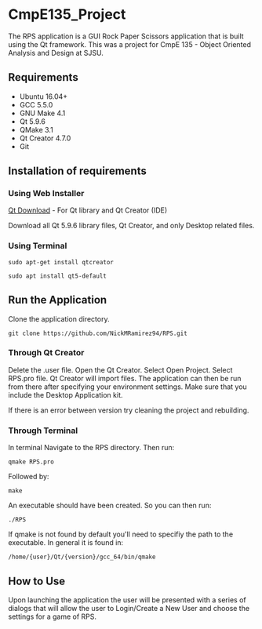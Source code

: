 # CmpE135_Project

The RPS application is a GUI Rock Paper Scissors application that is built using the Qt framework. This was a project for CmpE 135 - Object Oriented Analysis and Design at SJSU. 

## Requirements

* Ubuntu 16.04+
* GCC 5.5.0
* GNU Make 4.1
* Qt 5.9.6
* QMake 3.1
* Qt Creator 4.7.0
* Git

## Installation of requirements
### Using Web Installer

[Qt Download](https://www.qt.io/download-qt-installer?hsCtaTracking=9f6a2170-a938-42df-a8e2-a9f0b1d6cdce%7C6cb0de4f-9bb5-4778-ab02-bfb62735f3e5) - For Qt library and Qt Creator (IDE)

Download all Qt 5.9.6 library files, Qt Creator, and only Desktop related files.

### Using Terminal

```
sudo apt-get install qtcreator
```

```
sudo apt install qt5-default
```

## Run the Application

Clone the application directory.

```
git clone https://github.com/NickMRamirez94/RPS.git
```

### Through Qt Creator

Delete the .user file. Open the Qt Creator. Select Open Project. Select RPS.pro file. Qt Creator will import files. The application can then be run from there after specifying your environment settings. Make sure that you include the Desktop Application kit.

If there is an error between version try cleaning the project and rebuilding.

### Through Terminal

In terminal Navigate to the RPS directory. Then run:

```
qmake RPS.pro
```

Followed by:

```
make
```

An executable should have been created. So you can then run:

```
./RPS
```

If qmake is not found by default you'll need to specifiy the path to the executable. In general it is found in:

```
/home/{user}/Qt/{version}/gcc_64/bin/qmake
```

## How to Use

Upon launching the application the user will be presented with a series of dialogs that will allow the user to Login/Create a New User and choose the settings for a game of RPS.
